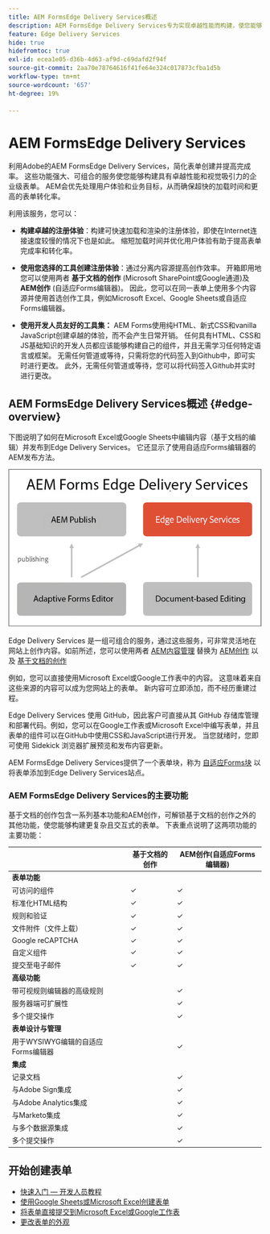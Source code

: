 ```yaml
---
title: AEM FormsEdge Delivery Services概述
description: AEM FormsEdge Delivery Services专为实现卓越性能而构建，使您能够预见简化数据收集和用户参与的未来。
feature: Edge Delivery Services
hide: true
hidefromtoc: true
exl-id: ecea1e05-d36b-4d63-af9d-c69dafd2f94f
source-git-commit: 2aa70e78764616f41fe64e324c017873cfba1d5b
workflow-type: tm+mt
source-wordcount: '657'
ht-degree: 19%

---
```


# AEM FormsEdge Delivery Services

利用Adobe的AEM FormsEdge Delivery Services，简化表单创建并提高完成率。 这些功能强大、可组合的服务使您能够构建具有卓越性能和视觉吸引力的企业级表单。 AEM会优先处理用户体验和业务目标，从而确保超快的加载时间和更高的表单转化率。

利用该服务，您可以：

* **构建卓越的注册体验**：构建可快速加载和渲染的注册体验，即使在Internet连接速度较慢的情况下也是如此。 缩短加载时间并优化用户体验有助于提高表单完成率和转化率。

* **使用您选择的工具创建注册体验**：通过分离内容源提高创作效率。 开箱即用地您可以使用两者 **基于文档的创作** (Microsoft SharePoint或Google通道)及 **AEM创作** (自适应Forms编辑器)。 因此，您可以在同一表单上使用多个内容源并使用首选创作工具，例如Microsoft Excel、Google Sheets或自适应Forms编辑器。

* **使用开发人员友好的工具集：** AEM Forms使用纯HTML、新式CSS和vanilla JavaScript创建卓越的体验，而不会产生日常开销。 任何具有HTML、CSS和JS基础知识的开发人员都应该能够构建自己的组件，并且无需学习任何特定语言或框架。 无需任何管道或等待，只需将您的代码签入到Github中，即可实时进行更改。 此外，无需任何管道或等待，您可以将代码签入Github并实时进行更改。


## AEM FormsEdge Delivery Services概述 {#edge-overview}

下图说明了如何在Microsoft Excel或Google Sheets中编辑内容（基于文档的编辑）并发布到Edge Delivery Services。 它还显示了使用自适应Forms编辑器的AEM发布方法。

![Edge Delivery 架构](/help/edge/assets/AEM-forms-with-EDS-publishing.png)

Edge Delivery Services 是一组可组合的服务，通过这些服务，可非常灵活地在网站上创作内容。如前所述，您可以使用两者 [AEM内容管理](https://experienceleague.adobe.com/docs/experience-manager-cloud-service/content/sites/authoring/getting-started/concepts.html) 替换为 [AEM创作](/help/implementing/universal-editor/introduction.md) 以及 [基于文档的创作](https://www.aem.live/docs/authoring)

例如，您可以直接使用Microsoft Excel或Google工作表中的内容。 这意味着来自这些来源的内容可以成为您网站上的表单。 新内容可立即添加，而不经历重建过程。

Edge Delivery Services 使用 GitHub，因此客户可直接从其 GitHub 存储库管理和部署代码。例如，您可以在Google工作表或Microsoft Excel中编写表单，并且表单的组件可以在GitHub中使用CSS和JavaScript进行开发。 当您就绪时，您即可使用 Sidekick 浏览器扩展预览和发布内容更新。

AEM FormsEdge Delivery Services提供了一个表单块，称为 [自适应Forms块](/help/edge/docs/forms/create-forms.md) 以将表单添加到Edge Delivery Services站点。

### AEM FormsEdge Delivery Services的主要功能

基于文档的创作包含一系列基本功能和AEM创作，可解锁基于文档的创作之外的其他功能，使您能够构建更复杂且交互式的表单。 下表重点说明了这两项功能的主要功能：

<!-- 

>[!BEGINTABS]

>[!TAB Document-based authoring]

Document-based authoring is a versatile option suitable for creating simple forms with essential functionalities. It allows you to integrate various input types like text fields, dropdown menus, and radio buttons, enabling you to collect user data effectively. It offers a basic version of rules to add dynamic behaviour to forms. Key features of Document-based authoring are: 

* **[HTML5-based Form Field components](/help/edge/docs/forms/form-components.md)**: AEM Forms Edge Delivery Services allow you to create user-friendly and interactive forms using form components based on HTML5 [input types](https://developer.mozilla.org/en-US/docs/Web/HTML/Element/input#input_types), <a href="https://developer.mozilla.org/en-US/docs/Web/HTML/Element/textarea">textarea</a>, <a href="https://developer.mozilla.org/en-US/docs/Web/HTML/Element/select">select</a>, and <a href="https://developer.mozilla.org/en-US/docs/Web/HTML/Element/fieldset">fieldset</a>  elements. These components cater to different types of data collection and can be easily customized to fit your specific needs.  

* **Accessibility**: The fields in the form block are accessible. Each label is linked with its respective input element, and IDs are auto-generated for linking. Descriptions associated with fields are linked via the aria-describedby attribute. Keyboard navigation using the standard Tab/Shift + Tab keys is supported.

* **[Styling](/help/edge/docs/forms/style-theme-forms.md)**: Each form field has a fixed HTML structure that can be easily decorated using custom CSS or JavaScript files. Selectors for targeting fields in CSS and JS are provided based on type and name. You can easily create new selectors due to the standradized structure and style your form. 

* **Basic Rules**: Easily create logic that adjusts field visibility, validation, and behavior based on user input or predefined conditions. Rules offer a flexible and intuitive way to add intelligence to your forms, ensuring they adapt seamlessly based on user inputs.

* **Validations**: Before submission, the form is validated, and invalid fields are appropriately marked with error messages displayed to the user. Adaptive Forms Block support all the HTML form validation, supported by modern browsers, and provide additional validation mechanism like validation script, file size, file type, overall file size, and more. 

* **File Uploads**: You can add file attachment capabilities to your forms. Whether you need to gather documents, images, or other files from your users, file upload functionality serves you effortlessly. With custom handling options available, you can tailor the file upload process to suit your specific requirements.

* **reCAPTCHA**: Benefit from seamless integration of Google reCAPTCHA into your forms with our out-of-the-box (OOTB) support. Safeguard your forms against fraudulent activities, spam, and abuse, while maintaining a smooth and uninterrupted user experience. Adaptive Forms Block supports reCaptcha V3 and reCaptcha Enterprise. 

* **Send email notification on form submission**: Eliminate the hassle of manual follow-ups and ensure timely communication with our built-in email automation for form submissions. This integrated solution lets you effortlessly notify relevant parties, including sending form data, whenever someone fills out a form on your website. No need for complex configurations or additional tools – it's ready to use out of the box.

>[!TAB AEM Authoring]

AEM Authoring unlocks additional capabilities beyond the document-based authoring, empowering you to build more complex and interactive forms. In additon to the features of Document-based authoring, AEM authoring offers the following additional features:  

* Advanced Rules: Define logic-based actions within your forms. You can use rules to conditionally show or hide form sections, pre-populate fields based on user input, and perform various validations to ensure data integrity.

* Server-side extensibility: Extend the functionalities of your forms by integrating them with server-side logic. This allows you to perform complex calculations, interact with external systems, and automate specific tasks based on user actions within the form.
* Streamline workflows and data management: Leverage the power of AEM to:
    * Design user-friendly forms using AEM editors.
    * Generate a "Document of Record" for secure and tamper-proof archiving of submitted data.
    * Facilitate e-signing with Adobe Sign for a smooth and secure signing experience.
    * Automate business processes through AEM workflows, triggering actions based on form submissions.
    * Effortlessly integrate with various data sources, enabling seamless data flow and exchange.

>[!ENDTABS]



## Start creating forms

-->

|                                           | 基于文档的创作 | AEM创作(自适应Forms编辑器) |
| ----------------------------------------- | ------------------------ | ------------------------------------ |
| **表单功能** |                          |                                      |
| 可访问的组件 | ✓ | ✓ |
| 标准化HTML结构 | ✓ | ✓ |
| 规则和验证 | ✓ | ✓ |
| 文件附件（文件上载） | ✓ | ✓ |
| Google reCAPTCHA | ✓ | ✓ |
| 自定义组件 | ✓ | ✓ |
| 提交至电子邮件 | ✓ | ✓ |
| **高级功能** |                          |                                      |
| 带可视规则编辑器的高级规则 |                          | ✓ |
| 服务器端可扩展性 |                          | ✓ |
| 多个提交操作 |                          | ✓ |
| **表单设计与管理** |                          |                                      |
| 用于WYSIWYG编辑的自适应Forms编辑器 |                          | ✓ |
| **集成** |                          |                                      |
| 记录文档 |                          | ✓ |
| 与Adobe Sign集成 |                          | ✓ |
| 与Adobe Analytics集成 |                          | ✓ |
| 与Marketo集成 |                          | ✓ |
| 与多个数据源集成 |                          | ✓ |
| 多个提交操作 |                          | ✓ |


## 开始创建表单

* [快速入门 — 开发人员教程](/help/edge/docs/forms/tutorial.md)
* [使用Google Sheets或Microsoft Excel创建表单](/help/edge/docs/forms/create-forms.md)
* [将表单直接提交到Microsoft Excel或Google工作表](/help/edge/docs/forms/submit-forms.md)
* [更改表单的外观](/help/edge/docs/forms/style-theme-forms.md)


<!-- 

## Start creating forms

<div>

  <style>
    .card-container {
        width: calc(33.33% - 10px);;
        margin: 5px;
        border: 1px solid #ccc;
        border-radius: 5px;
        padding: 5px;
        box-sizing: border-box;
        transition: background-color 0.3s ease; /* Adding transition effect */
    }
    .card-container:hover {
        background-color: #f0f0f0; /* Changing background color on hover */
    }
</style>

<div style="display: flex; flex-wrap: wrap; justify-content: space-between; margin: -5px;">
    <div class="card-container">
        <a href="/help/edge/docs/forms/create-forms.md">
            <img src="/help/edge/assets/smock_devices_18_n.svg" alt="Create a form using eds forms" style="border-radius: 5px;"> </b>
            <br><b style="margin-top: 5px;">Create a form using Google Sheets or Microsoft Excel</b>
        </a>
        <p>Create forms that load and render quickly and automatically reflows on mobile devices.</p>
    </div>
    <div class="card-container">
        <a href="/help/edge/docs/forms/create-forms.md#manually-configure-a-spreadsheet-to-accept-data">   
            <img src="/help/edge/assets/smock_platformdatamapping_18_n.svg" alt="Submit form" alt="Use Form Fragments in an EDS Form" style="border-radius: 5px;"> </b>
            <br><b style="margin-top: 5px;">Submit form to spreadsheet</b>
        </a>
        <p>Submit forms directly to your Microsoft Excel or Google Sheets.</p>
    </div>
     <div class="card-container">
        <a href="/help/edge/docs/forms/style-theme-forms.md">
            <img src="/help/edge/assets/smock_imageautomode_18_N.svg" alt="Apply styles or themes to an eds form" style="border-radius: 5px;"> </b>
            <br><b style="margin-top: 5px;">Customize a theme</b>
        </a>
        <p>Create a consistent brand image by applying the same theme across forms.</p>
    </div>
      <div class="card-container">
        <a href="/help/edge/docs/forms/validate-forms.md">
            <img src="/help/edge/assets/smock_condition_18_n.svg" alt="Add validations to form fields" style="border-radius: 5px;"> </b>
            <br><b style="margin-top: 5px;">Apply field validations</b>
        </a>
        <p>Reduce errors and frustration by checking form inputs for proper formatting.</p>
    </div> 
            <div class="card-container">
        <a href="/help/edge/docs/forms/rules-forms.md">
            <img src="/help/edge/assets/smock_documentfragment_18_n.svg" alt="Use rules to add dynamic behaviour to a form" style="border-radius: 5px;"> </b>
            <br><b style="margin-top: 5px;">Use rules to add dynamic behaviour to a form</b>
        </a>
        <p>Reuse preconfigured fragments across multiple forms.</p>
    </div>
    <div class="card-container">
        <a href="/help/edge/docs/forms/translate-forms.md">  
            <img src="/help/edge/assets/smock_abc_18_n.svg" alt="Translate an EDS Form" style="border-radius: 5px;"> </b>
            <br><b style="margin-top: 5px;">Translate a form</b>
        </a>
        <p>Extend the reach of your forms while keeping costs in check.</p>
    </div>
    <div class="card-container">
        <a href="/help/edge/docs/forms/repeatable-forms.md">  
            <img src="/help/edge/assets/smock_addto_18_n.svg" alt="Add repeatable sections to an EDS Form" style="border-radius: 5px;"> </b>
            <br><b style="margin-top: 5px;">Add repeatable sections</b>
        </a>
        <p>Effortlessly create and add repeatable sections to a form.</p>
    </div>
    <div class="card-container">
        <a href="/help/edge/docs/forms/custom-components-forms.md"> 
            <img src="/help/edge/assets/smock_userdeveloper_18_n.svg" alt="Create custom forms components using standard JavaScript and CSS"  style="border-radius: 5px;"> </b>
            <br><b style="margin-top: 5px;">Create custom components</b>
        </a>
        <p>Use standard JavaScript and CSS to create components and themes.</p>
    </div>
    <div class="card-container">
        <a href="/help/edge/docs/forms/recaptacha-forms.md">  
            <img src="/help//edge/assets/smock_keyclock_18_n.svg" alt="Use reCAPTCHA in an EDS Form" style="border-radius: 5px;"> </b>
            <br><b style="margin-top: 5px;">Use reCAPTCHA</b>
        </a>
        <p>Use OOTB reCAPTCHA integration for robust spam and bot protection.</p>
    </div>


</div>


</br>


-->